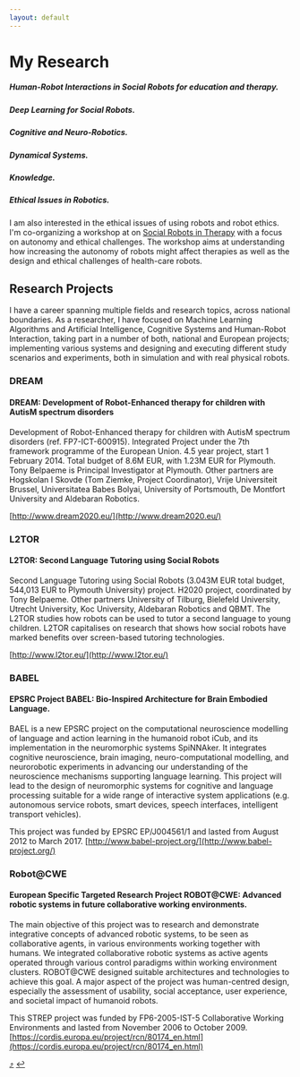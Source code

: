 ```yaml
---
layout: default
---
```


# [](#my-research)My Research


<!--
As a researcher, I have focused on Human-Robot Interaction, Machine Learning Algorithms and Cognitive Systems, taking part in a number of both, national and European projects.
I worked in the control of Humanoid Robots, principally with the [iCub humanoid robot](icub) and the fujitsu HOAP-3 robot platform. I also work in the development of Human-Robot Interfaces to interact with the robot and the implementation of Human-Robot Interaction and Computer Vision algorithms.

I am interested in topics of Human-Robot Interaction, Human-Robot Collaboration and Machine Learning Algorithms, Learning from Demonstration, Knowledge Representation and Reasoning, Artificial Intelligence, Cognitive Systems and Data Analysis. -->


<!-- Durante la estancia se pudo aprender un sistema dinámico estable para controlar la posición y la orientación del efector final en una tarea de manipulación. Se implementaron tres controladores para probar el sistema, un controlador desacoplado de la posición y orientación, un controlador completamente acoplado, y finalmente un controlador parcialmente acoplado de la orientación respecto a la posición. Se estudiaron los efectos de reproducir trayectorias bajo estos tres controladores, así como el comportamiento bajo diferentes perturbaciones espacio‐temporales durante la trayectoria. Para validar el modelo se controlo un robot humanoide, HOAP‐3, con un brazo manipulador de 4 grados de libertad. Se enseñaron 4 tareas de manipulación al robot para demostrar la validez de los modelos y el controlador y se realizaron varias pruebas de la reproducción de la tarea con el robot humanoide HOAP‐3.  -->


##### Human-Robot Interactions in Social Robots for education and therapy.

##### Deep Learning for Social Robots.

##### Cognitive and Neuro-Robotics.


##### Dynamical Systems.


##### Knowledge.


##### Ethical Issues in Robotics.

I am also interested in the ethical issues of using robots and robot ethics.
I'm co-organizing a workshop at on [Social Robots in Therapy](https://sites.google.com/view/srec18/home) with a focus on autonomy and ethical challenges. The workshop aims at understanding how increasing the autonomy of robots might affect therapies as well as the design and ethical challenges of health-care robots.


## [](#projects)Research Projects

I have a career spanning multiple fields and research topics, across national boundaries. As a researcher, I have focused on Machine Learning Algorithms and Artificial Intelligence, Cognitive Systems and Human-Robot Interaction, taking part in a number of both, national and European projects; implementing various systems and designing and executing different study scenarios and experiments, both in simulation and with real physical robots.

### [](#dream)DREAM

#### DREAM: Development of Robot-Enhanced therapy for children with AutisM spectrum disorders

Development of Robot-Enhanced therapy for children with AutisM spectrum disorders (ref. FP7-ICT-600915). Integrated Project under the 7th framework programme of the European Union. 4.5 year project, start 1 February 2014. Total budget of 8.6M EUR, with 1.23M EUR for Plymouth. Tony Belpaeme is Principal Investigator at Plymouth. Other partners are Hogskolan I Skovde (Tom Ziemke, Project Coordinator), Vrije Universiteit Brussel, Universitatea Babes Bolyai, University of Portsmouth, De Montfort University and Aldebaran Robotics.

[http://www.dream2020.eu/](http://www.dream2020.eu/)

### [](#l2tor)L2TOR

#### L2TOR: Second Language Tutoring using Social Robots

Second Language Tutoring using Social Robots (3.043M EUR total budget, 544,013 EUR to Plymouth University) project. H2020 project, coordinated by Tony Belpaeme. Other partners University of Tilburg, Bielefeld University, Utrecht University, Koc University, Aldebaran Robotics and QBMT. The L2TOR studies how robots can be used to tutor a second language to young children. L2TOR capitalises on research that shows how social robots have marked benefits over screen-based tutoring technologies.

[http://www.l2tor.eu/](http://www.l2tor.eu/)

### [](#babel)BABEL

#### EPSRC Project BABEL: Bio-Inspired Architecture for Brain Embodied Language​.

BAEL is a new EPSRC project on the computational neuroscience modelling of language and action learning in the humanoid robot iCub, and its implementation in the neuromorphic systems SpiNNAker. It integrates cognitive neuroscience, brain imaging, neuro-computational modelling, and neurorobotic experiments in advancing our understanding of the neuroscience mechanisms supporting language learning.​ ​This project will lead to the design of neuromorphic systems for cognitive and language processing suitable for a wide range of interactive system applications (e.g. autonomous service robots, smart devices, speech interfaces, intelligent transport vehicles).

This project was funded by EPSRC EP/J004561/1 and lasted from August 2012 to March 2017. [http://www.babel-project.org/](http://www.babel-project.org/)

### [](#robotcwe)Robot@CWE

#### European Specific Targeted Research Project ROBOT@CWE: Advanced robotic systems in future collaborative working environments.

The main objective of this project was to research and demonstrate integrative concepts of advanced robotic systems, to be seen as collaborative agents, in various environments working together with humans. We integrated collaborative robotic systems as active agents operated through various control paradigms within working environment clusters. ROBOT@CWE designed suitable architectures and technologies to achieve this goal. A major aspect of the project was human-centred design, especially the assessment of usability, social acceptance, user experience, and societal impact of humanoid robots.

This STREP project was funded by FP6-2005-IST-5 Collaborative Working Environments and lasted from November 2006 to October 2009. [https://cordis.europa.eu/project/rcn/80174_en.html](https://cordis.europa.eu/project/rcn/80174_en.html)


[:arrow_heading_up:](#my-research)
[:leftwards_arrow_with_hook:](javascript:history.back())
